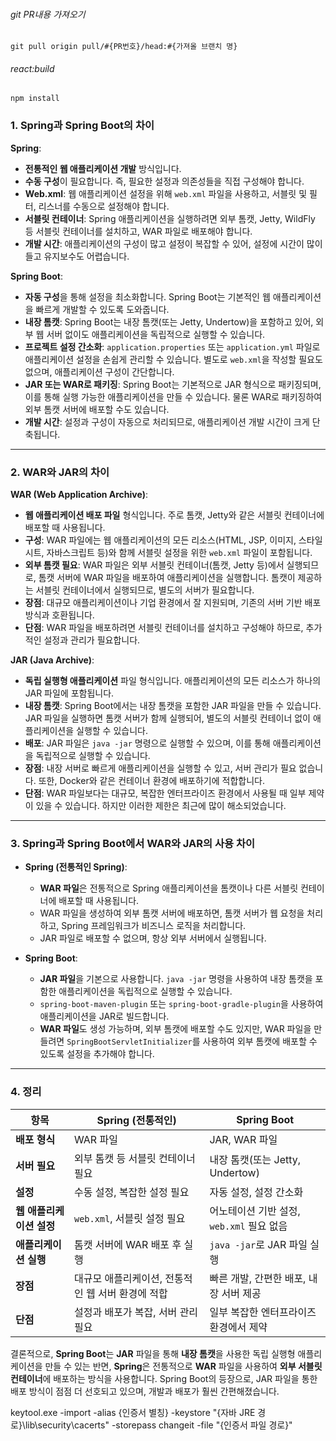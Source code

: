 ###### git PR내용 가져오기
```
git pull origin pull/#{PR번호}/head:#{가져올 브랜치 명}
```
###### react:build
```
npm install
```
### 1. **Spring과 Spring Boot의 차이**

**Spring**:

- **전통적인 웹 애플리케이션 개발** 방식입니다.
- **수동 구성**이 필요합니다. 즉, 필요한 설정과 의존성들을 직접 구성해야 합니다.
- **Web.xml**: 웹 애플리케이션 설정을 위해 `web.xml` 파일을 사용하고, 서블릿 및 필터, 리스너를 수동으로 설정해야 합니다.
- **서블릿 컨테이너**: Spring 애플리케이션을 실행하려면 외부 톰캣, Jetty, WildFly 등 서블릿 컨테이너를 설치하고, WAR 파일로 배포해야 합니다.
- **개발 시간**: 애플리케이션의 구성이 많고 설정이 복잡할 수 있어, 설정에 시간이 많이 들고 유지보수도 어렵습니다.

**Spring Boot**:

- **자동 구성**을 통해 설정을 최소화합니다. Spring Boot는 기본적인 웹 애플리케이션을 빠르게 개발할 수 있도록 도와줍니다.
- **내장 톰캣**: Spring Boot는 내장 톰캣(또는 Jetty, Undertow)을 포함하고 있어, 외부 웹 서버 없이도 애플리케이션을 독립적으로 실행할 수 있습니다.
- **프로젝트 설정 간소화**: `application.properties` 또는 `application.yml` 파일로 애플리케이션 설정을 손쉽게 관리할 수 있습니다. 별도로 `web.xml`을 작성할 필요도 없으며, 애플리케이션 구성이 간단합니다.
- **JAR 또는 WAR로 패키징**: Spring Boot는 기본적으로 JAR 형식으로 패키징되며, 이를 통해 실행 가능한 애플리케이션을 만들 수 있습니다. 물론 WAR로 패키징하여 외부 톰캣 서버에 배포할 수도 있습니다.
- **개발 시간**: 설정과 구성이 자동으로 처리되므로, 애플리케이션 개발 시간이 크게 단축됩니다.

---

### 2. **WAR와 JAR의 차이**

**WAR (Web Application Archive)**:

- **웹 애플리케이션 배포 파일** 형식입니다. 주로 톰캣, Jetty와 같은 서블릿 컨테이너에 배포할 때 사용됩니다.
- **구성**: WAR 파일에는 웹 애플리케이션의 모든 리소스(HTML, JSP, 이미지, 스타일시트, 자바스크립트 등)와 함께 서블릿 설정을 위한 `web.xml` 파일이 포함됩니다.
- **외부 톰캣 필요**: WAR 파일은 외부 서블릿 컨테이너(톰캣, Jetty 등)에서 실행되므로, 톰캣 서버에 WAR 파일을 배포하여 애플리케이션을 실행합니다. 톰캣이 제공하는 서블릿 컨테이너에서 실행되므로, 별도의 서버가 필요합니다.
- **장점**: 대규모 애플리케이션이나 기업 환경에서 잘 지원되며, 기존의 서버 기반 배포 방식과 호환됩니다.
- **단점**: WAR 파일을 배포하려면 서블릿 컨테이너를 설치하고 구성해야 하므로, 추가적인 설정과 관리가 필요합니다.

**JAR (Java Archive)**:

- **독립 실행형 애플리케이션** 파일 형식입니다. 애플리케이션의 모든 리소스가 하나의 JAR 파일에 포함됩니다.
- **내장 톰캣**: Spring Boot에서는 내장 톰캣을 포함한 JAR 파일을 만들 수 있습니다. JAR 파일을 실행하면 톰캣 서버가 함께 실행되어, 별도의 서블릿 컨테이너 없이 애플리케이션을 실행할 수 있습니다.
- **배포**: JAR 파일은 `java -jar` 명령으로 실행할 수 있으며, 이를 통해 애플리케이션을 독립적으로 실행할 수 있습니다.
- **장점**: 내장 서버로 빠르게 애플리케이션을 실행할 수 있고, 서버 관리가 필요 없습니다. 또한, Docker와 같은 컨테이너 환경에 배포하기에 적합합니다.
- **단점**: WAR 파일보다는 대규모, 복잡한 엔터프라이즈 환경에서 사용될 때 일부 제약이 있을 수 있습니다. 하지만 이러한 제한은 최근에 많이 해소되었습니다.

---

### 3. **Spring과 Spring Boot에서 WAR와 JAR의 사용 차이**

- **Spring (전통적인 Spring)**:
    
    - **WAR 파일**은 전통적으로 Spring 애플리케이션을 톰캣이나 다른 서블릿 컨테이너에 배포할 때 사용됩니다.
    - WAR 파일을 생성하여 외부 톰캣 서버에 배포하면, 톰캣 서버가 웹 요청을 처리하고, Spring 프레임워크가 비즈니스 로직을 처리합니다.
    - JAR 파일로 배포할 수 없으며, 항상 외부 서버에서 실행됩니다.
- **Spring Boot**:
    
    - **JAR 파일**을 기본으로 사용합니다. `java -jar` 명령을 사용하여 내장 톰캣을 포함한 애플리케이션을 독립적으로 실행할 수 있습니다.
    - `spring-boot-maven-plugin` 또는 `spring-boot-gradle-plugin`을 사용하여 애플리케이션을 JAR로 빌드합니다.
    - **WAR 파일**도 생성 가능하며, 외부 톰캣에 배포할 수도 있지만, WAR 파일을 만들려면 `SpringBootServletInitializer`를 사용하여 외부 톰캣에 배포할 수 있도록 설정을 추가해야 합니다.

---

### 4. **정리**

|항목|Spring (전통적인)|Spring Boot|
|---|---|---|
|**배포 형식**|WAR 파일|JAR, WAR 파일|
|**서버 필요**|외부 톰캣 등 서블릿 컨테이너 필요|내장 톰캣(또는 Jetty, Undertow)|
|**설정**|수동 설정, 복잡한 설정 필요|자동 설정, 설정 간소화|
|**웹 애플리케이션 설정**|`web.xml`, 서블릿 설정 필요|어노테이션 기반 설정, `web.xml` 필요 없음|
|**애플리케이션 실행**|톰캣 서버에 WAR 배포 후 실행|`java -jar`로 JAR 파일 실행|
|**장점**|대규모 애플리케이션, 전통적인 웹 서버 환경에 적합|빠른 개발, 간편한 배포, 내장 서버 제공|
|**단점**|설정과 배포가 복잡, 서버 관리 필요|일부 복잡한 엔터프라이즈 환경에서 제약|

결론적으로, **Spring Boot**는 **JAR** 파일을 통해 **내장 톰캣**을 사용한 독립 실행형 애플리케이션을 만들 수 있는 반면, **Spring**은 전통적으로 **WAR** 파일을 사용하여 **외부 서블릿 컨테이너**에 배포하는 방식을 사용합니다. Spring Boot의 등장으로, JAR 파일을 통한 배포 방식이 점점 더 선호되고 있으며, 개발과 배포가 훨씬 간편해졌습니다.


keytool.exe -import -alias {인증서 별칭} -keystore "{자바 JRE 경로}\lib\security\cacerts" -storepass changeit -file "{인증서 파일 경로}"